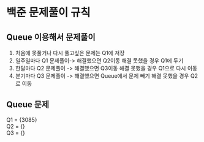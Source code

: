 # 백준 문제풀이 규칙
## Queue 이용해서 문제풀이
1. 처음에 못풀거나 다시 풀고싶은 문제는 Q1에 저장
2. 일주일마다 Q1 문제풀이-> 해결했으면 Q2이동 해결 못했을 경우 Q1에 두기
3. 한달마다 Q2 문제풀이 -> 해결했으면 Q3이동 해결 못했을 경우 Q1으로 다시 이동
4. 분기마다 Q3 문제풀이 -> 해결했으면 Queue에서 문제 빼기 해결 못했을 경우 Q2로 이동



## Queue 문제
Q1 = {3085} </br>
Q2 = {} </br>
Q3 = {} </br>
